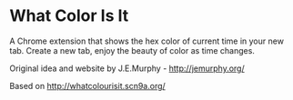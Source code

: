 What Color Is It
================

A Chrome extension that shows the hex color of current time in your new tab. Create a new tab, enjoy the beauty of color as time changes.

Original idea and website by J.E.Murphy - http://jemurphy.org/

Based on http://whatcolourisit.scn9a.org/
